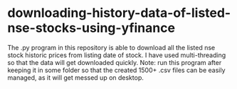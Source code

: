 # downloading-history-data-of-listed-nse-stocks-using-yfinance
The .py program in this repository is able to download all the listed nse stock historic prices from listing date of stock. I have used multi-threading so that the data will get downloaded quickly. Note: run this program after keeping it in some folder so that the created 1500+ .csv files can be easily managed, as it will get messed up on desktop.
